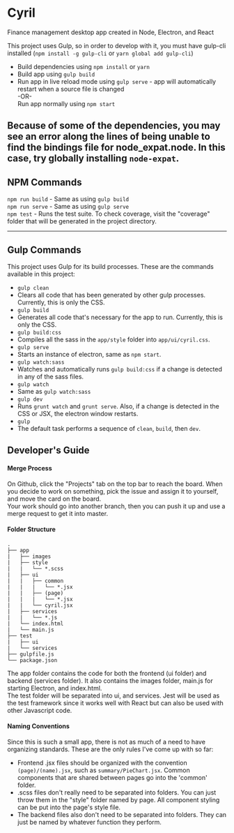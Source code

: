 # Cyril
Finance management desktop app created in Node, Electron, and React

This project uses Gulp, so in order to develop with it, you must have gulp-cli installed (`npm install -g gulp-cli` or `yarn global add gulp-cli`)  
- Build dependencies using `npm install` or `yarn`  
- Build app using `gulp build`  
- Run app in live reload mode using `gulp serve` - app will automatically restart when a source file is changed  
-OR-  
 Run app normally using `npm start`

Because of some of the dependencies, you may see an error along the lines of being unable to find the bindings file for node_expat.node. In this case, try globally installing `node-expat`.
---
## NPM Commands  
`npm run build` - Same as using `gulp build`  
`npm run serve` - Same as using `gulp serve`  
`npm test` - Runs the test suite. To check coverage, visit the "coverage" folder that will be generated in the project directory.

---
## Gulp Commands  
This project uses Gulp for its build processes. These are the commands available in this project:  
- `gulp clean`
 - Clears all code that has been generated by other gulp processes. Currently, this is only the CSS.
- `gulp build`
 - Generates all code that's necessary for the app to run. Currently, this is only the CSS.
- `gulp build:css`
 - Compiles all the sass in the `app/style` folder into `app/ui/cyril.css`.
- `gulp serve`
 - Starts an instance of electron, same as `npm start`.
- `gulp watch:sass`
 - Watches and automatically runs `gulp build:css` if a change is detected in any of the sass files.
- `gulp watch`
 - Same as `gulp watch:sass`
- `gulp dev`
 - Runs `grunt watch` and `grunt serve`. Also, if a change is detected in the CSS or JSX, the electron window restarts.
- `gulp`
 - The default task performs a sequence of `clean`, `build`, then `dev`.

## Developer's Guide  

#### Merge Process
On Github, click the "Projects" tab on the top bar to reach the board. When you decide to work on something, pick the issue and assign it to yourself, and move the card on the board.  
Your work should go into another branch, then you can push it up and use a merge request to get it into master.  
#### Folder Structure
```
.
├── app
|   ├── images
|   ├── style
|   |   └── *.scss
|   ├── ui
|   |   ├── common
|   |   |   └── *.jsx
|   |   ├── (page)
|   |   |   └── *.jsx
|   |   └── cyril.jsx
|   ├── services
|   |   └── *.js
|   └── index.html
|   └── main.js
├── test
|   ├── ui
|   └── services
├── gulpfile.js
└── package.json
```

The app folder contains the code for both the frontend (ui folder) and backend (services folder). It also contains the images folder, main.js for starting Electron, and index.html.  
The test folder will be separated into ui, and services. Jest will be used as the test framework since it works well with React but can also be used with other Javascript code.  
#### Naming Conventions
Since this is such a small app, there is not as much of a need to have organizing standards. These are the only rules I've come up with so far:  
* Frontend .jsx files should be organized with the convention `(page)/(name).jsx`, such as `summary/PieChart.jsx`. Common components that are shared between pages go into the 'common' folder.  
* .scss files don't really need to be separated into folders. You can just throw them in the "style" folder named by page. All component styling can be put into the page's style file.  
* The backend files also don't need to be separated into folders. They can just be named by whatever function they perform.  
